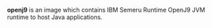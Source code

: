 **openj9** is an image which contains IBM Semeru Runtime OpenJ9 JVM runtime to host Java applications.
